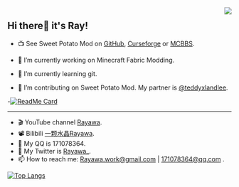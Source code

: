 <img align="right" src="https://github-readme-stats.vercel.app/api?username=Rayawa&show_icons=true&theme=graywhite&count_private=true" /> 

## Hi there👋 it's Ray! 


- :tv: See Sweet Potato Mod on [GitHub](https://github.com/Rayawa/sweet_potato), [Curseforge](https://www.curseforge.com/minecraft/mc-mods/sweet-potato) or [MCBBS](https://www.mcbbs.net/thread-1132119-1-1.html).

- 🔭 I’m currently working on Minecraft Fabric Modding.
- 🌱 I’m currently learning git.
- 👯 I’m contributing on Sweet Potato Mod. My partner is [@teddyxlandlee](https://github.com/teddyxlandlee).

-[![ReadMe Card](https://github-readme-stats.vercel.app/api/pin/?username=Rayawa&repo=sweet_potato&theme=graywhite)](https://github.com/anuraghazra/github-readme-stats)

--------------------------------

- :clapper: YouTube channel [Rayawa](https://www.youtube.com/channel/UCzteF7MFZq-w7UM1isUfAhg).
- :film_projector: Bilibili [一颗水晶Rayawa](https://space.bilibili.com/524181098).
- 💬 My QQ is 171078364.
- 💬 My Twitter is [Rayawa_](https://twitter.com/Rayawa_).
- 📫 How to reach me: Rayawa.work@gmail.com | 171078364@qq.com .

[![Top Langs](https://github-readme-stats.vercel.app/api/top-langs/?username=Rayawa&layout=compact)](https://github.com/anuraghazra/github-readme-stats)

